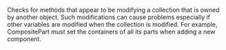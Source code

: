 Checks for methods that appear to be modifying a collection that is owned by another object. Such modifications can cause problems especially if other variables are modified when the collection is modified. For example, CompositePart must set the containers of all its parts when adding a new component.